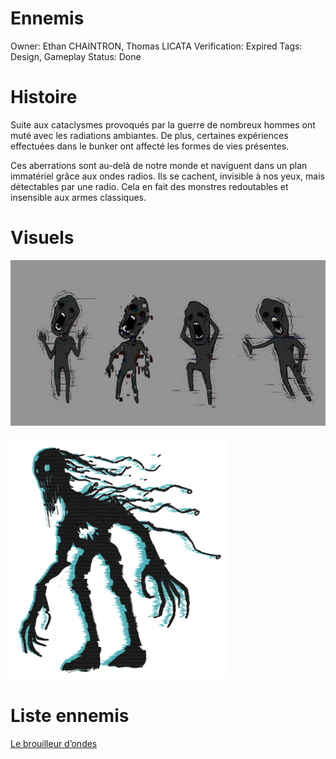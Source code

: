 # Ennemis

Owner: Ethan CHAINTRON, Thomas LICATA
Verification: Expired
Tags: Design, Gameplay
Status: Done

# Histoire

Suite aux cataclysmes provoqués par la guerre de nombreux hommes ont muté avec les radiations ambiantes. De plus, certaines expériences effectuées dans le bunker ont affecté les formes de vies présentes.

Ces aberrations sont au-delà de notre monde et naviguent dans un plan immatériel grâce aux ondes radios. Ils se cachent, invisible à nos yeux, mais détectables par une radio. Cela en fait des monstres redoutables et insensible aux armes classiques.

# Visuels

![image.jpg](image.jpg)

![brouilleur_donde_retake.png](brouilleur_donde_retake.png)

# Liste ennemis

[Le brouilleur d’ondes](Le%20brouilleur%20d%E2%80%99ondes%204d2963d3aebf4165b34142cf832b6490.md)